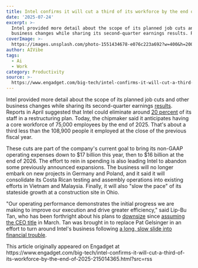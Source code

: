 ```yaml
---
title: Intel confirms it will cut a third of its workforce by the end of 2025
date: '2025-07-24'
excerpt: >-
  Intel provided more detail about the scope of its planned job cuts and other
  business changes while sharing its second-quarter earnings results. Repor...
coverImage: >-
  https://images.unsplash.com/photo-1551434678-e076c223a692?w=400&h=200&fit=crop&auto=format
author: AIVibe
tags:
  - Ai
  - Work
category: Productivity
source: >-
  https://www.engadget.com/big-tech/intel-confirms-it-will-cut-a-third-of-its-workforce-by-the-end-of-2025-215014365.html?src=rss
---
```

<p>Intel provided more detail about the scope of its planned job cuts and other business changes while sharing its second-quarter earnings <a data-i13n="cpos:1;pos:1" href="https://www.intc.com/news-events/press-releases/detail/1745/intel-reports-second-quarter-2025-financial-results"><ins>results</ins></a>. Reports in April suggested that Intel could eliminate around <a data-i13n="cpos:2;pos:1" href="https://www.engadget.com/big-tech/intel-confirms-layoffs-as-it-tries-to-make-engineers-more-productive-143825752.html"><ins>20 percent</ins></a> of its staff in a restructuring plan. Today, the chipmaker said it anticipates having a core workforce of 75,000 employees by the end of 2025. That&#39;s about a third less than the 108,900 people it employed at the close of the previous fiscal year.</p>
<p>These cuts are part of the company&#39;s current goal to bring its non-GAAP operating expenses down to $17 billion this year, then to $16 billion at the end of 2026. The effort to rein in spending is also leading Intel to abandon some previously announced expansions. The business will no longer embark on new projects in Germany and Poland, and it said it will consolidate its Costa Rican testing and assembly operations into existing efforts in Vietnam and Malaysia. Finally, it will also &quot;slow the pace&quot; of its stateside growth at a construction site in Ohio.</p>
<span id="end-legacy-contents"></span><p>&quot;Our operating performance demonstrates the initial progress we are making to improve our execution and drive greater efficiency,&quot; said Lip-Bu Tan, who has been forthright about his plans to <a data-i13n="cpos:3;pos:1" href="https://www.engadget.com/big-tech/intel-is-selling-off-a-majority-stake-in-chip-maker-altera-for-446-billion-205015269.html"><ins>downsize</ins></a> since <a data-i13n="cpos:4;pos:1" href="https://www.engadget.com/big-tech/intel-names-lip-bu-tan-its-new-ceo-211216526.html"><ins>assuming the CEO title</ins></a> in March. Tan was brought in to replace Pat Gelsinger in an effort to turn around Intel&#39;s business following <a data-i13n="elm:context_link;elmt:doNotAffiliate;cpos:5;pos:1" class="no-affiliate-link" href="https://www.engadget.com/computing/firing-pat-gelsinger-doesnt-solve-intels-problems-173420381.html">a long, slow slide into financial trouble</a>.</p>This article originally appeared on Engadget at https://www.engadget.com/big-tech/intel-confirms-it-will-cut-a-third-of-its-workforce-by-the-end-of-2025-215014365.html?src=rss
